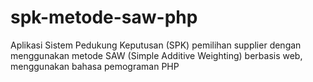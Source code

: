 # spk-metode-saw-php


Aplikasi Sistem Pedukung Keputusan (SPK) pemilihan supplier dengan menggunakan metode SAW (Simple Additive Weighting) berbasis web, menggunakan bahasa pemograman PHP
